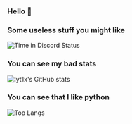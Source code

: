 ### Hello 👋

### Some useless stuff you might like

![Time in Discord Status](https://github-readme-stats.vercel.app/api/pin/?username=lyt1x&repo=discord-time-in-status&theme=outrun)


### You can see my bad stats

![lyt1x's GitHub stats](https://github-readme-stats.vercel.app/api?username=lyt1x&show_icons=true&theme=outrun)

### You can see that I like python

![Top Langs](https://github-readme-stats.vercel.app/api/top-langs/?username=anuraghazra&theme=outrun)
